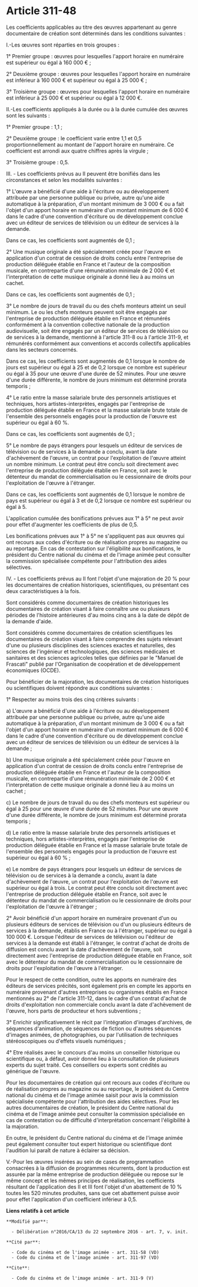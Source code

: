# Article 311-48

Les coefficients applicables au titre des œuvres appartenant au genre documentaire de création sont déterminés dans les
conditions suivantes : 

I.-Les œuvres sont réparties en trois groupes : 

1° Premier groupe : œuvres pour lesquelles l'apport horaire en numéraire est supérieur ou égal à 160 000 € ; 

2° Deuxième groupe : œuvres pour lesquelles l'apport horaire en numéraire est inférieur à 160 000 € et supérieur ou égal à 25
000 € ; 

3° Troisième groupe : œuvres pour lesquelles l'apport horaire en numéraire est inférieur à 25 000 € et supérieur ou égal à 12
000 €. 

II.-Les coefficients appliqués à la durée ou à la durée cumulée des œuvres sont les suivants : 

1° Premier groupe : 1,1 ; 

2° Deuxième groupe : le coefficient varie entre 1,1 et 0,5 proportionnellement au montant de l'apport horaire en numéraire.
Ce coefficient est arrondi aux quatre chiffres après la virgule ; 

3° Troisième groupe : 0,5. 

III. - Les coefficients prévus au II peuvent être bonifiés dans les circonstances et selon les modalités suivantes :

1° L'œuvre a bénéficié d'une aide à l'écriture ou au développement attribuée par une personne publique ou privée, autre
qu'une aide automatique à la préparation, d'un montant minimum de 3 000 € ou a fait l'objet d'un apport horaire en numéraire
d'un montant minimum de 6 000 € dans le cadre d'une convention d'écriture ou de développement conclue avec un éditeur de
services de télévision ou un éditeur de services à la demande. 

Dans ce cas, les coefficients sont augmentés de 0,1 ; 

2° Une musique originale a été spécialement créée pour l'œuvre en application d'un contrat de cession de droits conclu entre
l'entreprise de production déléguée établie en France et l'auteur de la composition musicale, en contrepartie d'une
rémunération minimale de 2 000 € et l'interprétation de cette musique originale a donné lieu à au moins un cachet. 

Dans ce cas, les coefficients sont augmentés de 0,1 ; 

3° Le nombre de jours de travail du ou des chefs monteurs atteint un seuil minimum. Le ou les chefs monteurs peuvent soit
être engagés par l'entreprise de production déléguée établie en France et rémunérés conformément à la convention collective
nationale de la production audiovisuelle, soit être engagés par un éditeur de services de télévision ou de services à la
demande, mentionné à l'article 311-8 ou à l'article 311-9, et rémunérés conformément aux conventions et accords collectifs
applicables dans les secteurs concernés. 

Dans ce cas, les coefficients sont augmentés de 0,1 lorsque le nombre de jours est supérieur ou égal à 25 et de 0,2 lorsque
ce nombre est supérieur ou égal à 35 pour une œuvre d'une durée de 52 minutes. Pour une œuvre d'une durée différente, le
nombre de jours minimum est déterminé prorata temporis ; 

4° Le ratio entre la masse salariale brute des personnels artistiques et techniques, hors artistes-interprètes, engagés par
l'entreprise de production déléguée établie en France et la masse salariale brute totale de l'ensemble des personnels engagés
pour la production de l'œuvre est supérieur ou égal à 60 %. 

Dans ce cas, les coefficients sont augmentés de 0,1 ; 

5° Le nombre de pays étrangers pour lesquels un éditeur de services de télévision ou de services à la demande a conclu, avant
la date d'achèvement de l'œuvre, un contrat pour l'exploitation de l'œuvre atteint un nombre minimum. Le contrat peut être
conclu soit directement avec l'entreprise de production déléguée établie en France, soit avec le détenteur du mandat de
commercialisation ou le cessionnaire de droits pour l'exploitation de l'œuvre à l'étranger. 

Dans ce cas, les coefficients sont augmentés de 0,1 lorsque le nombre de pays est supérieur ou égal à 3 et de 0,2 lorsque ce
nombre est supérieur ou égal à 5. 

L'application cumulée des bonifications prévues aux 1° à 5° ne peut avoir pour effet d'augmenter les coefficients de plus de
0,5. 

Les bonifications prévues aux 1° à 5° ne s'appliquent pas aux œuvres qui ont recours aux codes d'écriture ou de réalisation
propres au magazine ou au reportage. En cas de contestation sur l'éligibilité aux bonifications, le président du Centre
national du cinéma et de l'image animée peut consulter la commission spécialisée compétente pour l'attribution des aides
sélectives. 

IV. - Les coefficients prévus au II font l'objet d'une majoration de 20 % pour les documentaires de création historiques,
scientifiques, ou présentant ces deux caractéristiques à la fois.

Sont considérés comme documentaires de création historiques les documentaires de création visant à faire connaître une ou
plusieurs périodes de l'histoire antérieures d'au moins cinq ans à la date de dépôt de la demande d'aide.

Sont considérés comme documentaires de création scientifiques les documentaires de création visant à faire comprendre des
sujets relevant d'une ou plusieurs disciplines des sciences exactes et naturelles, des sciences de l'ingénieur et
technologiques, des sciences médicales et sanitaires et des sciences agricoles telles que définies par le "Manuel de
Frascati" publié par l'Organisation de coopération et de développement économiques (OCDE).

Pour bénéficier de la majoration, les documentaires de création historiques ou scientifiques doivent répondre aux conditions
suivantes :

1° Respecter au moins trois des cinq critères suivants :

a) L'œuvre a bénéficié d'une aide à l'écriture ou au développement attribuée par une personne publique ou privée, autre
qu'une aide automatique à la préparation, d'un montant minimum de 3 000 € ou a fait l'objet d'un apport horaire en numéraire
d'un montant minimum de 6 000 € dans le cadre d'une convention d'écriture ou de développement conclue avec un éditeur de
services de télévision ou un éditeur de services à la demande ;

b) Une musique originale a été spécialement créée pour l'œuvre en application d'un contrat de cession de droits conclu entre
l'entreprise de production déléguée établie en France et l'auteur de la composition musicale, en contrepartie d'une
rémunération minimale de 2 000 € et l'interprétation de cette musique originale a donné lieu à au moins un cachet ;

c) Le nombre de jours de travail du ou des chefs monteurs est supérieur ou égal à 25 pour une œuvre d'une durée de 52
minutes. Pour une œuvre d'une durée différente, le nombre de jours minimum est déterminé prorata temporis ;

d) Le ratio entre la masse salariale brute des personnels artistiques et techniques, hors artistes-interprètes, engagés par
l'entreprise de production déléguée établie en France et la masse salariale brute totale de l'ensemble des personnels engagés
pour la production de l'œuvre est supérieur ou égal à 60 % ;

e) Le nombre de pays étrangers pour lesquels un éditeur de services de télévision ou de services à la demande a conclu, avant
la date d'achèvement de l'œuvre, un contrat pour l'exploitation de l'œuvre est supérieur ou égal à trois. Le contrat peut
être conclu soit directement avec l'entreprise de production déléguée établie en France, soit avec le détenteur du mandat de
commercialisation ou le cessionnaire de droits pour l'exploitation de l'œuvre à l'étranger ;

2° Avoir bénéficié d'un apport horaire en numéraire provenant d'un ou plusieurs éditeurs de services de télévision ou d'un ou
plusieurs éditeurs de services à la demande, établis en France ou à l'étranger, supérieur ou égal à 100 000 €. Lorsque
l'éditeur de services de télévision ou l'éditeur de services à la demande est établi à l'étranger, le contrat d'achat de
droits de diffusion est conclu avant la date d'achèvement de l'œuvre, soit directement avec l'entreprise de production
déléguée établie en France, soit avec le détenteur du mandat de commercialisation ou le cessionnaire de droits pour
l'exploitation de l'œuvre à l'étranger.

Pour le respect de cette condition, outre les apports en numéraire des éditeurs de services précités, sont également pris en
compte les apports en numéraire provenant d'autres entreprises ou organismes établis en France mentionnés au 2° de l'article
311-12, dans le cadre d'un contrat d'achat de droits d'exploitation non commerciale conclu avant la date d'achèvement de
l'œuvre, hors parts de producteur et hors subventions ;

3° Enrichir significativement le récit par l'intégration d'images d'archives, de séquences d'animation, de séquences de
fiction ou d'autres séquences d'images animées, de photographies, ou par l'utilisation de techniques stéréoscopiques ou
d'effets visuels numériques ;

4° Etre réalisés avec le concours d'au moins un conseiller historique ou scientifique ou, à défaut, avoir donné lieu à la
consultation de plusieurs experts du sujet traité. Ces conseillers ou experts sont crédités au générique de l'œuvre.

Pour les documentaires de création qui ont recours aux codes d'écriture ou de réalisation propres au magazine ou au
reportage, le président du Centre national du cinéma et de l'image animée saisit pour avis la commission spécialisée
compétente pour l'attribution des aides sélectives. Pour les autres documentaires de création, le président du Centre
national du cinéma et de l'image animée peut consulter la commission spécialisée en cas de contestation ou de difficulté
d'interprétation concernant l'éligibilité à la majoration.

En outre, le président du Centre national du cinéma et de l'image animée peut également consulter tout expert historique ou
scientifique dont l'audition lui paraît de nature à éclairer sa décision.

V.-Pour les œuvres insérées au sein de cases de programmation consacrées à la diffusion de programmes récurrents, dont la
production est assurée par la même entreprise de production déléguée ou repose sur le même concept et les mêmes principes de
réalisation, les coefficients résultant de l'application des II et III font l'objet d'un abattement de 10 % toutes les 520
minutes produites, sans que cet abattement puisse avoir pour effet l'application d'un coefficient inférieur à 0,5.

**Liens relatifs à cet article**

	**Modifié par**:

	  - Délibération n°2016/CA/13 du 22 septembre 2016 - art. 7, v. init.

	**Cité par**:

	  - Code du cinéma et de l'image animée - art. 311-58 (VD)
	  - Code du cinéma et de l'image animée - art. 311-97 (VD)

	**Cite**:

	  - Code du cinéma et de l'image animée - art. 311-9 (V)
